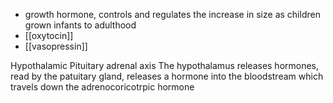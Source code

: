 - growth hormone, controls and regulates the increase in size as children grown infants to adulthood
- [[oxytocin]]
- [[vasopressin]]

Hypothalamic Pituitary adrenal axis
The hypothalamus releases hormones, read by the patuitary gland, releases a hormone into the bloodstream which travels down the adrenocoricotrpic hormone